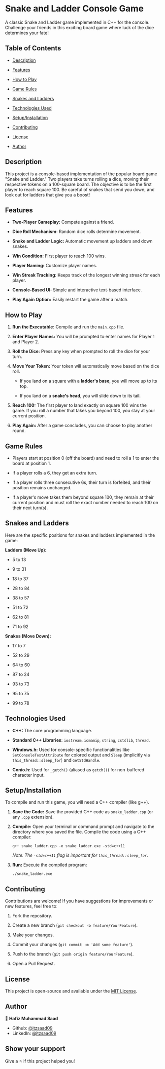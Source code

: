 # Snake and Ladder Console Game

A classic Snake and Ladder game implemented in C++ for the console. Challenge your friends in this exciting board game where luck of the dice determines your fate!

## Table of Contents

* [Description](#description)

* [Features](#features)

* [How to Play](#how-to-play)

* [Game Rules](#game-rules)

* [Snakes and Ladders](#snakes-and-ladders)

* [Technologies Used](#technologies-used)

* [Setup/Installation](#setupinstallation)

* [Contributing](#contributing)

* [License](#license)

* [Author](#author)

## Description

This project is a console-based implementation of the popular board game "Snake and Ladder." Two players take turns rolling a dice, moving their respective tokens on a 100-square board. The objective is to be the first player to reach square 100. Be careful of snakes that send you down, and look out for ladders that give you a boost!

## Features

* **Two-Player Gameplay:** Compete against a friend.

* **Dice Roll Mechanism:** Random dice rolls determine movement.

* **Snake and Ladder Logic:** Automatic movement up ladders and down snakes.

* **Win Condition:** First player to reach 100 wins.

* **Player Naming:** Customize player names.

* **Win Streak Tracking:** Keeps track of the longest winning streak for each player.

* **Console-Based UI:** Simple and interactive text-based interface.

* **Play Again Option:** Easily restart the game after a match.

## How to Play

1. **Run the Executable:** Compile and run the `main.cpp` file.

2. **Enter Player Names:** You will be prompted to enter names for Player 1 and Player 2.

3. **Roll the Dice:** Press any key when prompted to roll the dice for your turn.

4. **Move Your Token:** Your token will automatically move based on the dice roll.

   * If you land on a square with a **ladder's base**, you will move up to its top.

   * If you land on a **snake's head**, you will slide down to its tail.

5. **Reach 100:** The first player to land exactly on square 100 wins the game. If you roll a number that takes you beyond 100, you stay at your current position.

6. **Play Again:** After a game concludes, you can choose to play another round.

## Game Rules

* Players start at position 0 (off the board) and need to roll a 1 to enter the board at position 1.

* If a player rolls a 6, they get an extra turn.

* If a player rolls three consecutive 6s, their turn is forfeited, and their position remains unchanged.

* If a player's move takes them beyond square 100, they remain at their current position and must roll the exact number needed to reach 100 on their next turn(s).

## Snakes and Ladders

Here are the specific positions for snakes and ladders implemented in the game:

**Ladders (Move Up):**

* 5 to 13

* 9 to 31

* 18 to 37

* 28 to 84

* 38 to 57

* 51 to 72

* 62 to 81

* 71 to 92

**Snakes (Move Down):**

* 17 to 7

* 52 to 29

* 64 to 60

* 87 to 24

* 93 to 73

* 95 to 75

* 99 to 78

## Technologies Used

* **C++:** The core programming language.

* **Standard C++ Libraries:** `iostream`, `iomanip`, `string`, `cstdlib`, `thread`.

* **Windows.h:** Used for console-specific functionalities like `SetConsoleTextAttribute` for colored output and `Sleep` (implicitly via `this_thread::sleep_for`) and `GetStdHandle`.

* **Conio.h:** Used for `_getch()` (aliased as `getch()`) for non-buffered character input.

## Setup/Installation

To compile and run this game, you will need a C++ compiler (like g++).

1. **Save the Code:** Save the provided C++ code as `snake_ladder.cpp` (or any `.cpp` extension).

2. **Compile:** Open your terminal or command prompt and navigate to the directory where you saved the file. Compile the code using a C++ compiler:

   ```
   g++ snake_ladder.cpp -o snake_ladder.exe -std=c++11
   
   ```

   *Note: The `-std=c++11` flag is important for `this_thread::sleep_for`.*

3. **Run:** Execute the compiled program:

   ```
   ./snake_ladder.exe
   
   ```

## Contributing

Contributions are welcome! If you have suggestions for improvements or new features, feel free to:

1. Fork the repository.

2. Create a new branch (`git checkout -b feature/YourFeature`).

3. Make your changes.

4. Commit your changes (`git commit -m 'Add some feature'`).

5. Push to the branch (`git push origin feature/YourFeature`).

6. Open a Pull Request.

## License

This project is open-source and available under the [MIT License](LICENSE.md).

## Author

👤 **Hafiz Muhammad Saad**

* Github: [@itzsaad09](https://github.com/itzsaad09)
* LinkedIn: [@itzsaad09](https://linkedin.com/in/itzsaad09)

## Show your support

Give a ⭐️ if this project helped you!

